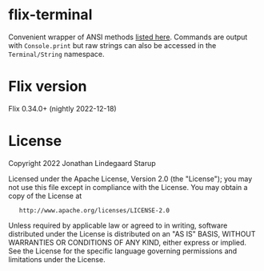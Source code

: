 # flix-terminal

Convenient wrapper of ANSI methods [listed
here](https://en.wikipedia.org/wiki/ANSI_escape_code#CSI_(Control_Sequence_Introducer)_sequences).
Commands are output with `Console.print` but raw strings can also be accessed in
the `Terminal/String` namespace.

# Flix version

Flix 0.34.0+ (nightly 2022-12-18)

# License

Copyright 2022 Jonathan Lindegaard Starup

   Licensed under the Apache License, Version 2.0 (the "License");
   you may not use this file except in compliance with the License.
   You may obtain a copy of the License at

       http://www.apache.org/licenses/LICENSE-2.0

   Unless required by applicable law or agreed to in writing, software
   distributed under the License is distributed on an "AS IS" BASIS,
   WITHOUT WARRANTIES OR CONDITIONS OF ANY KIND, either express or implied.
   See the License for the specific language governing permissions and
   limitations under the License.
